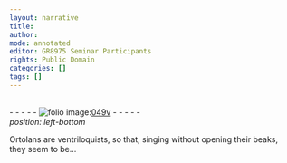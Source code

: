 ```yaml
---
layout: narrative
title: 
author:
mode: annotated
editor: GR8975 Seminar Participants
rights: Public Domain
categories: []
tags: []
---
```


 <br/>- - - - - <a href="http://gallica.bnf.fr/ark:/12148/btv1b10500001g/f104.image"><img src="../assets/photo-icon.png" alt="folio image: " style="display:inline-block; margin-bottom:-3px;"/>049v</a> - - - - - <br/> 
*position: left-bottom*

Ortolans are ventriloquists, so that, singing without opening their beaks, they seem to be...
 